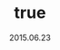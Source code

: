 ---
wip: "True"
id: "12243"
title:
  de: "Vergilbte Drachenleder-Karte"
  en: "Timeworn Dragonskin Map"
  fr: "Vieille carte en peau de dragon"
  ja: "古ぼけた地図G8"
  cn: "陈旧的巨龙革地图"
  ko: "8등급 오래된 지도"
layout: treasuremap
page_type: guide
categories: "treasuremap"
instanceType: "treasuremap"
date: "2015.06.23"
patchNumber: "3.0"
patchName: "Heavensward"
expac: "hw"
image: "/assets/img/content/klassen/Chocobo.webp"
terms:
    - term: "TreasureMaps"
    - term: "Heavensward"
sortid: 11
order: 11
plvl: 60
slug: "vergilbte_drachenleder_karte"
maxpartysize: 8
treasuredungeons:
  - name: "the Aquapolis"
zones:
  - zonename: "Coerthas Western Highlands"
    fullimage: "/assets/img/treasuremaps/Vergilbte Drachenleder-Karte/Westliches Hochland von Coerthas/Westliches Hochland von Coerthas.webp"
    subimage:
      - "/assets/img/treasuremaps/Vergilbte Drachenleder-Karte/Westliches Hochland von Coerthas/A.webp"
      - "/assets/img/treasuremaps/Vergilbte Drachenleder-Karte/Westliches Hochland von Coerthas/B.webp"
      - "/assets/img/treasuremaps/Vergilbte Drachenleder-Karte/Westliches Hochland von Coerthas/C.webp"
      - "/assets/img/treasuremaps/Vergilbte Drachenleder-Karte/Westliches Hochland von Coerthas/D.webp"
      - "/assets/img/treasuremaps/Vergilbte Drachenleder-Karte/Westliches Hochland von Coerthas/E.webp"
      - "/assets/img/treasuremaps/Vergilbte Drachenleder-Karte/Westliches Hochland von Coerthas/F.webp"
      - "/assets/img/treasuremaps/Vergilbte Drachenleder-Karte/Westliches Hochland von Coerthas/G.webp"
  - zonename: "The Dravanian Forelands"
    fullimage: "/assets/img/treasuremaps/Vergilbte Drachenleder-Karte/Dravanisches Vorland/Dravanisches Vorland.webp"
    subimage:
      - "/assets/img/treasuremaps/Vergilbte Drachenleder-Karte/Dravanisches Vorland/A.webp"
      - "/assets/img/treasuremaps/Vergilbte Drachenleder-Karte/Dravanisches Vorland/B.webp"
      - "/assets/img/treasuremaps/Vergilbte Drachenleder-Karte/Dravanisches Vorland/C.webp"
      - "/assets/img/treasuremaps/Vergilbte Drachenleder-Karte/Dravanisches Vorland/D.webp"
      - "/assets/img/treasuremaps/Vergilbte Drachenleder-Karte/Dravanisches Vorland/E.webp"
      - "/assets/img/treasuremaps/Vergilbte Drachenleder-Karte/Dravanisches Vorland/F.webp"
      - "/assets/img/treasuremaps/Vergilbte Drachenleder-Karte/Dravanisches Vorland/G.webp"
      - "/assets/img/treasuremaps/Vergilbte Drachenleder-Karte/Dravanisches Vorland/H.webp"
      - "/assets/img/treasuremaps/Vergilbte Drachenleder-Karte/Dravanisches Vorland/I.webp"
  - zonename: "The Churning Mists"
    fullimage: "/assets/img/treasuremaps/Vergilbte Drachenleder-Karte/Wallende Nebel/Wallende Nebel.webp"
    subimage:
      - "/assets/img/treasuremaps/Vergilbte Drachenleder-Karte/Wallende Nebel/A.webp"
      - "/assets/img/treasuremaps/Vergilbte Drachenleder-Karte/Wallende Nebel/B.webp"
      - "/assets/img/treasuremaps/Vergilbte Drachenleder-Karte/Wallende Nebel/C.webp"
      - "/assets/img/treasuremaps/Vergilbte Drachenleder-Karte/Wallende Nebel/D.webp"
      - "/assets/img/treasuremaps/Vergilbte Drachenleder-Karte/Wallende Nebel/E.webp"
      - "/assets/img/treasuremaps/Vergilbte Drachenleder-Karte/Wallende Nebel/F.webp"
      - "/assets/img/treasuremaps/Vergilbte Drachenleder-Karte/Wallende Nebel/G.webp"
      - "/assets/img/treasuremaps/Vergilbte Drachenleder-Karte/Wallende Nebel/H.webp"
      - "/assets/img/treasuremaps/Vergilbte Drachenleder-Karte/Wallende Nebel/I.webp"
  - zonename: "The Sea of Clouds"
    fullimage: "/assets/img/treasuremaps/Vergilbte Drachenleder-Karte/Abalathisches Wolkenmeer/Abalathisches Wolkenmeer.webp"
    subimage:
      - "/assets/img/treasuremaps/Vergilbte Drachenleder-Karte/Abalathisches Wolkenmeer/A.webp"
      - "/assets/img/treasuremaps/Vergilbte Drachenleder-Karte/Abalathisches Wolkenmeer/B.webp"
      - "/assets/img/treasuremaps/Vergilbte Drachenleder-Karte/Abalathisches Wolkenmeer/C.webp"
      - "/assets/img/treasuremaps/Vergilbte Drachenleder-Karte/Abalathisches Wolkenmeer/D.webp"
      - "/assets/img/treasuremaps/Vergilbte Drachenleder-Karte/Abalathisches Wolkenmeer/E.webp"
      - "/assets/img/treasuremaps/Vergilbte Drachenleder-Karte/Abalathisches Wolkenmeer/F.webp"
      - "/assets/img/treasuremaps/Vergilbte Drachenleder-Karte/Abalathisches Wolkenmeer/G.webp"
      - "/assets/img/treasuremaps/Vergilbte Drachenleder-Karte/Abalathisches Wolkenmeer/H.webp"
      - "/assets/img/treasuremaps/Vergilbte Drachenleder-Karte/Abalathisches Wolkenmeer/I.webp"
      - "/assets/img/treasuremaps/Vergilbte Drachenleder-Karte/Abalathisches Wolkenmeer/J.webp"
---